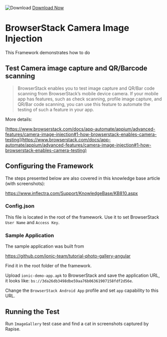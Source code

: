 ![Download](https://github.githubassets.com/images/icons/emoji/unicode/23ec.png?v8) [Download Now](https://inflectra.github.io/DownGit/#/home?url=https://github.com/Inflectra/rapise-powerpack/tree/master/BrowserStackCameraImageInjection)

# BrowserStack Camera Image Injection

This Framework demonstrates how to do 

## Test Camera image capture and QR/Barcode scanning

> BrowserStack enables you to test image capture and QR/Bar code scanning from BrowserStack’s mobile device camera. If your mobile app has features, such as check scanning, profile image capture, and QR/Bar code scanning, you can use this feature to automate the testing of such a feature in your app.
    
More details:

[https://www.browserstack.com/docs/app-automate/appium/advanced-features/camera-image-injection#1-how-browserstack-enables-camera-testing](https://www.browserstack.com/docs/app-automate/appium/advanced-features/camera-image-injection#1-how-browserstack-enables-camera-testing)
    
## Configuring the Framework

The steps presented below are also covered in this knowledge base article (with screenshots):

https://www.inflectra.com/Support/KnowledgeBase/KB810.aspx

### Config.json

This file is located in the root of the framework. Use it to set BrowserStack `User Name` and `Access Key`.

### Sample Application

The sample application was built from 

https://github.com/ionic-team/tutorial-photo-gallery-angular

Find it in the root folder of the framework. 

Upload `ionic-demo-app.apk` to BrowserStack and save the application URL, it looks like:  `bs://3da26db3498dbe59aa76b06361907158fdf2d56e`.

Change the `BrowserStack Android App` profile and set `app` capability to this URL.

## Running the Test

Run `ImageGallery` test case and find a cat in screenshots captured by Rapise.





